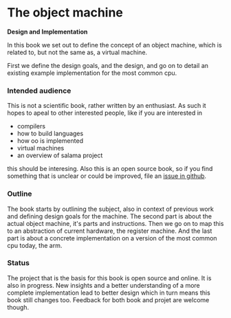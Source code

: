 # The object machine

**Design and Implementation**

In this book we set out to define the concept of an object machine, which is related to, but not the same as, a virtual machine.

First we define the design goals, and the design, and go on to detail an existing example implementation for the most common cpu.

### Intended audience

This is not a scientific book, rather written by an enthusiast. As such it hopes to apeal to other interested people, like if you are interested in

- compilers
- how to build languages
- how oo is implemented
- virtual machines
- an overview of salama project

this should be interesing. Also this is an open source book, so if you find something that is unclear or could be improved, file an [issue in github](https://github.com/dancinglightning/object-machine/issues).

### Outline

The book starts by outlining the subject, also in context of previous work and defining design goals for the machine.
The second part is about the actual object machine, it's parts and instructions. Then we go on to map this to an abstraction of current hardware, the register machine.
And the last part is about a concrete implementation on a version of the most common cpu today, the arm.

### Status

The project that is the basis for this book is open source and online. It is also in progress. New insights and a better understanding of a more complete implementation lead to better design which in turn means this book still changes too. Feedback for both book and projet are welcome though.

